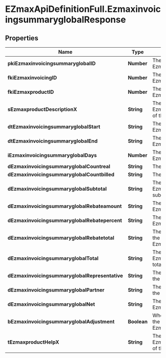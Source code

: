 # EZmaxApiDefinitionFull.EzmaxinvoicingsummaryglobalResponse

## Properties

Name | Type | Description | Notes
------------ | ------------- | ------------- | -------------
**pkiEzmaxinvoicingsummaryglobalID** | **Number** | The unique ID of the Ezmaxinvoicingsummaryglobal | [optional] 
**fkiEzmaxinvoicingID** | **Number** | The unique ID of the Ezmaxinvoicing | [optional] 
**fkiEzmaxproductID** | **Number** | The unique ID of the Ezmaxproduct | 
**sEzmaxproductDescriptionX** | **String** | The description of the Ezmaxproduct in the language of the requester | 
**dtEzmaxinvoicingsummaryglobalStart** | **String** | The start date for the Ezmaxinvoicingsummaryglobal | 
**dtEzmaxinvoicingsummaryglobalEnd** | **String** | The end date for the Ezmaxinvoicingsummaryglobal | 
**iEzmaxinvoicingsummaryglobalDays** | **Number** | The number of days for the Ezmaxinvoicingsummaryglobal | 
**dEzmaxinvoicingsummaryglobalCountreal** | **String** | The count item calculated | 
**dEzmaxinvoicingsummaryglobalCountbilled** | **String** | The count item billed | 
**dEzmaxinvoicingsummaryglobalSubtotal** | **String** | The Ezmaxinvoicingsummaryglobal subtotal | 
**dEzmaxinvoicingsummaryglobalRebateamount** | **String** | The rebate amount for the Ezmaxinvoicingsummaryglobal | 
**dEzmaxinvoicingsummaryglobalRebatepercent** | **String** | The rebate percentage of the Ezmaxinvoicingsummaryglobal | 
**dEzmaxinvoicingsummaryglobalRebatetotal** | **String** | The rebate amount total for the Ezmaxinvoicingsummaryglobal | 
**dEzmaxinvoicingsummaryglobalTotal** | **String** | The Ezmaxinvoicingsummaryglobal total | 
**dEzmaxinvoicingsummaryglobalRepresentative** | **String** | The amount of commission for the representative | [optional] 
**dEzmaxinvoicingsummaryglobalPartner** | **String** | The amount of commission for the partner | [optional] 
**dEzmaxinvoicingsummaryglobalNet** | **String** | The net amount of the Ezmaxinvoicingsummaryglobal | [optional] 
**bEzmaxinvoicingsummaryglobalAdjustment** | **Boolean** | Whether it is adjustment for the Ezmaxinvoicingsummaryglobal | 
**tEzmaxproductHelpX** | **String** | The help message of the Ezmaxproduct in the language of the requester | 


